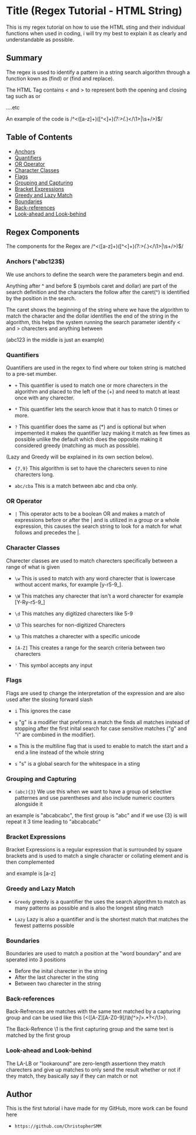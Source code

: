 # Title (Regex Tutorial - HTML String)

This is my regex tutorial on how to use the HTML sting and their individual functions when used in coding, i will try my best to explain it as clearly and understandable as possible.

## Summary

The regex is used to identify a pattern in a string search algorithm through a function kown as (find) or (find and replace).

The HTML Tag contains < and > to represent both the opening and closing tag such as <HTML> or <main>....etc

An example of the code is /^<([a-z]+)([^<]+)*(?:>(.*)<\/\1>|\s+\/>)$/

## Table of Contents

- [Anchors](#anchors)
- [Quantifiers](#quantifiers)
- [OR Operator](#or-operator)
- [Character Classes](#character-classes)
- [Flags](#flags)
- [Grouping and Capturing](#grouping-and-capturing)
- [Bracket Expressions](#bracket-expressions)
- [Greedy and Lazy Match](#greedy-and-lazy-match)
- [Boundaries](#boundaries)
- [Back-references](#back-references)
- [Look-ahead and Look-behind](#look-ahead-and-look-behind)

## Regex Components
The components for the Regex are /^<([a-z]+)([^<]+)*(?:>(.*)<\/\1>|\s+\/>)$/
### Anchors (^abc123$)

We use anchors to define the search were the parameters begin and end.

Anything after ^ and before $ (symbols caret and dollar) are part of the search definition and the characters the follow after the caret(^) is identified by the position in the search.

The caret shows the beginning of the string where we have the algorithm to match the character and the dollar identifies the end of the string in the algorithm, this helps the system running the search parameter identify < and > charecters and anything between

(abc123 in the middle is just an example)

### Quantifiers

Quantifiers are used in the regex to find where our token string is matched to a pre-set mumber.

* `+`
This quantifier is used to match one or more charecters in the algorithm and placed to the left of the (+) and need to match at least once with any charecter.

* `*`
This quantifier lets the search know that it has to match 0 times or more.

* `?`
This quantifier does the same as (*) and is optional but when impemented it makes the quantifier lazy making it match as few times as possible unlike the default which does the opposite making it considered greedy (matching as much as possible).

(Lazy and Greedy will be explained in its own section below).

* `{7,9}`
This algorithm is set to have the charecters seven to nine charecters long.

* `abc/cba`
This is a match between abc and cba only.

### OR Operator

* `|`
This operator acts to be a boolean OR and makes a match of expressions before or after the | and is utilized in a group or a whole expression, this causes the search string to look for a match for what follows and precedes the |.

### Character Classes

Charecter classes are used to match charecters specifically between a range of what is given 

* `\w`
This is used to match with any word charecter that is lowercase without accent marks, for example [y-r5-9_].

* `\W`
This matches any charecter that isn't a word charecter for example [Y-Ry-r5-9_]

* `\d`
This matches any digitized charecters like 5-9

* `\D`
This searches for non-digitized Charecters

* `\p`
This matches a charecter with a specific unicode 

* `[A-Z]`
This creates a range for the search criteria between two charecters

* `'`
This symbol accepts any input
### Flags

Flags are used tp change the interpretation of the expression and are also used after the slosing forward slash

* `i`
This ignores the case

* `g`
"g" is a modifier that preforms a match the finds all matches instead of stopping after the first inital search for case sensitive matches ("g" and "i" are combined in the modifier).

* `m`
This is the multiline flag that is used to enable to match the start and a end a line instead of the whole string 

* `s`
"s" is a global search for the whitespace in a sting 
### Grouping and Capturing

* `(abc){3}`
We use this when we want to have a group od selective patternes and use parentheses and also include numeric counters alongside it

an example is "abcabcabc", the first group is "abc" and if we use {3} is will repeat it 3 time leading to "abcabcabc"

### Bracket Expressions

Bracket Expressions is a regular expression that is surrounded by square brackets and is used to match a single character or collating element and is then complemented

and example is [a-z]

### Greedy and Lazy Match

* `Greedy`
greedy is a quantifier the uses the search algorithm to match as many patterns as possible and is also the longest sting match

* `Lazy`
Lazy is also a quantifier and is the shortest match that matches the fewest patterns possible

### Boundaries

Boundaries are used to match a position at the "word boundary" and are sperated into 3 positions

* Before the inital charecter in the string 
* After the last charecter in the sting
* Between two charecter in the string 

### Back-references
Back-Refrences are matches with the same text matched by a capturing group and can be used like this (<([A-Z][A-Z0-9]*)\b[^>]*>.*?</\1>).

The Back-Refrence \1 is the first capturing group and the same text is matched by the first group
### Look-ahead and Look-behind

The LA-LB or "lookaround" are zero-length assertionn they match charecters and give up matches to only send the result whether or not if they match, they basically say if they can match or not

## Author

This is the first tutorial i have made for my GitHub, more work can be found here
* `https://github.com/ChristopherSMM`